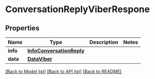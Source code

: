 # ConversationReplyViberRespone


## Properties
Name | Type | Description | Notes
------------ | ------------- | ------------- | -------------
**info** | [**InfoConversationReply**](InfoConversationReply.md) |  | 
**data** | [**DataViber**](DataViber.md) |  | 


[[Back to Model list]](../../README.md#models) [[Back to API list]](../../README.md#available-methods) [[Back to README]](../../README.md)


